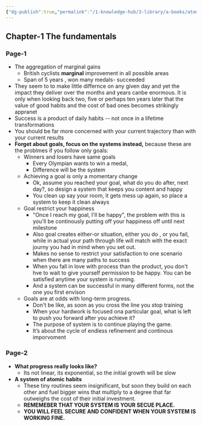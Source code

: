 ```yaml
---
{"dg-publish":true,"permalink":"/1-knowledge-hub/3-library/a-books/atomic-notes/summary/","tags":["book"],"noteIcon":""}
---
```



## Chapter-1 The fundamentals

### Page-1

- The aggregation of marginal gains
    - British cyclists **marginal** improvement in all possible areas
    - Span of 5 years , won many medals- succeeded
- They seem to to make little differnce on any given day and yet the impact they deliver over the months and years canbe enormous. It is only when looking back two, five or perhaps ten years later that the value of good habits and the cost of bad ones becomes strikingly appranet
- Success is a product of daily habits -- not once in a lifetime transformations
- You should be far more concerned with your current trajectory than with your current results
- **Forget about goals, focus on the systems instead,** because these are the problmes if you follow only goals:
    - Winners and losers have same goals
        - Every Olympian wants to win a medal,
        - Difference will be the system
    - Achieving a goal is only a momentary change
        - Ok, assume you reached your goal, what do you do after, next day?, so design a system that keeps you content and happy
        - You clean up say your room, it gets mess up again, so place a system to keep it clean always
    - Goal restrict your happiness
        - "Once I reach my goal, I'll be happy", the problem with this is you'll be continously putting off your happiness off until next milestone
        - Also goal creates either-or situation, either you do , or you fail, while in actual your path through life will match with the exact journy you had in mind when you set out.
        - Makes no sense to restrict your satisfaction to one scenario when there are many paths to success
        - When you fall in love with process than the product, you don't hve to wait to give yourself permission to be happy. You can be satisfied anytime your system is running.
        - And a system can be successful in many different forms, not the one you first envison
    - Goals are at odds with long-term progress.
        - Don't be like, as soon as you cross the line you stop training
        - When your hardwork is focused ona particular goal, what is left to push you forward after you achieve it?
        - The purpose of system is to continue playing the game.
        - It’s about the cycle of endless refinement and continous imporvoment

### Page-2

- **What progress really looks like?**
    - Its not linear, its exponential, so the initial growth will be slow
- **A system of atomic habits**
    - These tiny routines seem insignificant, but soon they build on each other and fuel bigger wins that multiply to a degree that far outweighs the cost of their initial investment.
    - **REMEMEBER THAT YOUR SYSTEM IS YOUR SECUE PLACE.**
    - **YOU WILL FEEL SECURE AND CONFIDENT WHEN YOUR SYSTEM IS WORKING FINE.**